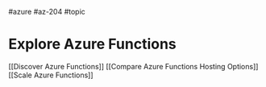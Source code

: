 #azure #az-204 #topic 

# Explore Azure Functions
[[Discover Azure Functions]]
[[Compare Azure Functions Hosting Options]]
[[Scale Azure Functions]]